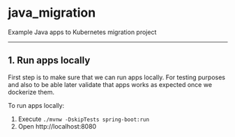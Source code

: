 # java_migration
Example Java apps to Kubernetes migration project

---

## 1. Run apps locally

First step is to make sure that we can run apps locally. For testing purposes and also to be able later validate that apps works as expected once we dockerize them.

To run apps locally:

1. Execute `./mvnw -DskipTests spring-boot:run`
2. Open http://localhost:8080
